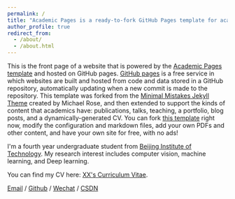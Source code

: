 ```yaml
---
permalink: /
title: "Academic Pages is a ready-to-fork GitHub Pages template for academic personal websites"
author_profile: true
redirect_from: 
  - /about/
  - /about.html
---
```


This is the front page of a website that is powered by the [Academic Pages template](https://github.com/academicpages/academicpages.github.io) and hosted on GitHub pages. [GitHub pages](https://pages.github.com) is a free service in which websites are built and hosted from code and data stored in a GitHub repository, automatically updating when a new commit is made to the repository. This template was forked from the [Minimal Mistakes Jekyll Theme](https://mmistakes.github.io/minimal-mistakes/) created by Michael Rose, and then extended to support the kinds of content that academics have: publications, talks, teaching, a portfolio, blog posts, and a dynamically-generated CV. You can fork [this template](https://github.com/academicpages/academicpages.github.io) right now, modify the configuration and markdown files, add your own PDFs and other content, and have your own site for free, with no ads!



I'm a fourth year undergraduate student from [Beijing Institute of Technology](https://www.pku.edu.cn/). My research interest includes computer vision, machine learning, and Deep learning.


You can find my CV here: [XX's Curriculum Vitae](../assets/Curriculum_Vitae.pdf).

[Email](mailto:wy1725560231@163.com) / [Github](https://github.com/Frost-Descent) / [Wechat](../images/wechat.jpg) / [CSDN](https://blog.csdn.net/weixin_73404807?spm=1000.2115.3001.5343)
